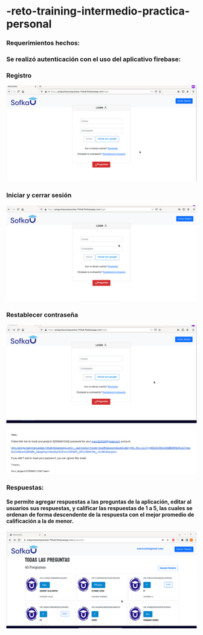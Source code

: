 # -reto-training-intermedio-practica-personal

### Requerimientos hechos:

### Se realizó autenticación con el uso del aplicativo firebase:
### Registro

![](autenticacion.gif)

### Iniciar y cerrar sesión

![](autenticacion2.gif.gif)

### Restablecer contraseña

![](contrasenna.gif)

![img.png](img.png)

### Respuestas:
#### Se permite agregar respuestas a las preguntas de la aplicación, editar al usuarios sus respuestas, y calificar las respuestas de 1 a 5, las cuales se ordenan de forma descendente de la respuesta con el mejor promedio de calificación a la de menor.

![](respuestas.gif)






